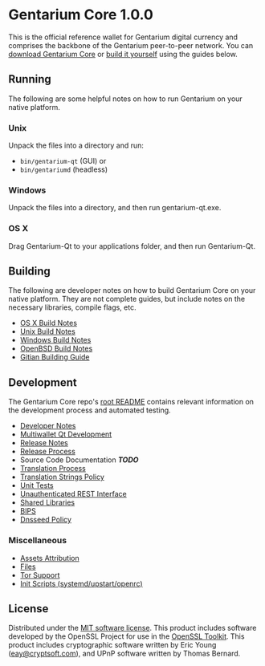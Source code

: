 Gentarium Core 1.0.0
=====================

This is the official reference wallet for Gentarium digital currency and comprises the backbone of the Gentarium peer-to-peer network. You can [download Gentarium Core](https://www.gentarium.org/downloads/) or [build it yourself](#building) using the guides below.

Running
---------------------
The following are some helpful notes on how to run Gentarium on your native platform.

### Unix

Unpack the files into a directory and run:

- `bin/gentarium-qt` (GUI) or
- `bin/gentariumd` (headless)

### Windows

Unpack the files into a directory, and then run gentarium-qt.exe.

### OS X

Drag Gentarium-Qt to your applications folder, and then run Gentarium-Qt.

Building
---------------------
The following are developer notes on how to build Gentarium Core on your native platform. They are not complete guides, but include notes on the necessary libraries, compile flags, etc.

- [OS X Build Notes](build-osx.md)
- [Unix Build Notes](build-unix.md)
- [Windows Build Notes](build-windows.md)
- [OpenBSD Build Notes](build-openbsd.md)
- [Gitian Building Guide](gitian-building.md)

Development
---------------------
The Gentarium Core repo's [root README](/README.md) contains relevant information on the development process and automated testing.

- [Developer Notes](developer-notes.md)
- [Multiwallet Qt Development](multiwallet-qt.md)
- [Release Notes](release-notes.md)
- [Release Process](release-process.md)
- Source Code Documentation ***TODO***
- [Translation Process](translation_process.md)
- [Translation Strings Policy](translation_strings_policy.md)
- [Unit Tests](unit-tests.md)
- [Unauthenticated REST Interface](REST-interface.md)
- [Shared Libraries](shared-libraries.md)
- [BIPS](bips.md)
- [Dnsseed Policy](dnsseed-policy.md)

### Miscellaneous
- [Assets Attribution](assets-attribution.md)
- [Files](files.md)
- [Tor Support](tor.md)
- [Init Scripts (systemd/upstart/openrc)](init.md)

License
---------------------
Distributed under the [MIT software license](http://www.opensource.org/licenses/mit-license.php).
This product includes software developed by the OpenSSL Project for use in the [OpenSSL Toolkit](https://www.openssl.org/). This product includes
cryptographic software written by Eric Young ([eay@cryptsoft.com](mailto:eay@cryptsoft.com)), and UPnP software written by Thomas Bernard.
